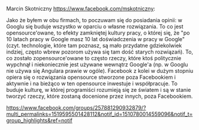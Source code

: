 Marcin Skotniczny https://www.facebook.com/mskotniczny:

Jako że byłem w obu firmach, to poczuwam się do posiadania opinii: w Googlu się buduje wszystko w oparciu o własne rozwiązania. To co jest opensource'owane, to efekty zamkniętej kultury pracy, o której się, że "po 10 latach pracy w Google masz 10 lat doświadczenia w pracy w Google" (czyt. technologie, które tam poznasz, są mało przydatne gdziekolwiek indziej, często wbrew pozorom używa się tam dość starych rozwiązań). To, co zostało zopensource'owane to często rzeczy, które ktoś politycznie wypchnął i niekoniecznie jest używane wewnątrz Google'a (np. w Googlu nie używa się Angulara prawie w ogóle). Facebook z kolei w dużym stopniu opiera się o rozwiązania opensource stworzone poza Facebookiem i aktywnie i na bieżąco w ten opensource inwestuje i współpracuje. To buduje kulturę, w której programiści rozumieją się ze światem i są w stanie tworzyć rzeczy, które zostaną docenione przez innych, poza Facebookiem.


https://www.facebook.com/groups/257881290932879/?multi_permalinks=1519595501428112&notif_id=1510780014559096&notif_t=group_highlights&ref=notif